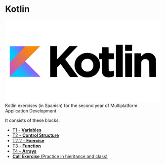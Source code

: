 # Kotlin
![](kotlin-readme.png)
 Kotlin exercises (in Spanish) for the second year of Multiplatform Application Development

It consists of these blocks:
- [T1 - **Variables**](https://github.com/JuanjoAJ/Kotlin/tree/main/01-Variables)
- [T2 - **Control Structure**](https://github.com/JuanjoAJ/Kotlin/tree/main/02-Control%20Structure)
- [T2.2 - **Exercise**](https://github.com/JuanjoAJ/Kotlin/tree/main/02.2-Exercises)
- [T3 - **Function**](https://github.com/JuanjoAJ/Kotlin/tree/main/03%20-%20Function)
- [T4 - **Arrays**](https://github.com/JuanjoAJ/Kotlin/tree/main/04%20-%20Arrays%20and%20Collections)
- [**Call Exercise** (Practice in hieritance and class)](https://github.com/JuanjoAJ/Kotlin/tree/main/06%20-%20Llamadas%20Exercise)
